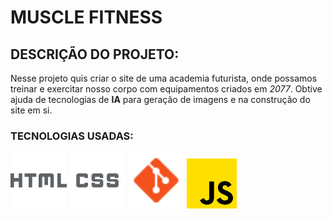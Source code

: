 # MUSCLE FITNESS
## DESCRIÇÃO DO PROJETO:
 Nesse projeto quis criar o site de uma academia futurista, onde possamos treinar e exercitar nosso corpo com equipamentos criados em *2077*.
 Obtive ajuda de tecnologias de **IA** para geração de imagens e na construção do site em si.
 ### TECNOLOGIAS USADAS:
 <img src="./IMG/html.png" alt="html" style="width:90px">
 <img src="./IMG/css.png" alt="css" style="width:90px">
 <img src="./IMG/git.png" alt="git" style="width:90px">
 <img src="./IMG/js.png" alt="javascript" style="width:80px">
 